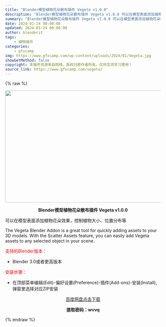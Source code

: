 ```yaml
---
title: "Blender模型植物花朵散布插件 Vegeta v1.0.0"
description: "Blender模型植物花朵散布插件 Vegeta v1.0.0 可以在模型表面添加植物花朵效果，控制植物大小、位置分布等 The Vegeta Blender Addon is a great too..."
summary: "Blender模型植物花朵散布插件 Vegeta v1.0.0 可以在模型表面添加植物花朵效果，控制植物大小、位置分布等 The Vegeta Blender Addon is a great too..."
date: 2024-01-24 00:00:00
updated: 2024-01-24 00:00:00
author: blenderit
tags: 
    - 植物插件
categories:
    - gfxcamp
img: https://www.gfxcamp.com/wp-content/uploads/2024/01/Vegeta.jpg
showGetMethod: false
copyright: 本插件资源来自网络，版权归原作者所有，仅供交流学习使用！
source_link: https://www.gfxcamp.com/vegeta/
---
```


{% raw %}
<div><p><img decoding="async" class="aligncenter size-full wp-image-118104" src="https://www.gfxcamp.com/wp-content/uploads/2024/01/Vegeta.jpg" data-src="https://www.gfxcamp.com/wp-content/uploads/2024/01/Vegeta.jpg" alt="" width="640" height="363" data-srcset="https://www.gfxcamp.com/wp-content/uploads/2024/01/Vegeta.jpg 640w, https://www.gfxcamp.com/wp-content/uploads/2024/01/Vegeta-150x85.jpg 150w" data-sizes="(max-width: 640px) 100vw, 640px"></p><p style="text-align: center;"><strong>Blender模型植物花朵散布插件 Vegeta v1.0.0</strong></p><p data-pm-slice="1 1 []">可以在模型表面添加植物花朵效果，控制植物大小、位置分布等</p><p data-pm-slice="1 1 []">The Vegeta Blender Addon is a great tool for quickly adding assets to your 3D models. With the Scatter Assets feature, you can easily add Vegeta assets to any selected object in your scene.</p><p style="text-align: left;"><span style="color: #ff0000;">支持的Blender版本：</span></p><ul>
<li style="text-align: left;">Blender 3.0或者更高版本</li>
</ul><p style="text-align: left;"><span style="color: #ff0000;">安装步骤：</span></p><ul>
<li>在顶部菜单编辑(Edit)-偏好设置(Preference)-插件(Add-ons)-安装(Install),弹窗里选择对应ZIP安装</li>
</ul><p style="text-align: center;"><a class="maxbutton-3 maxbutton maxbutton-baidu" target="_blank" rel="noopener" href="https://pan.baidu.com/s/1xsLOifC8y1Nkv-ZoEim20g?pwd=wvvq"><span class="mb-text">百度网盘点击下载</span></a></p><p style="text-align: center;"><strong>提取密码：wvvq</strong></p></div>
<div style="display: none">gfxcamp</div>
{% endraw %}
